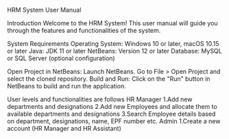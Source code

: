 HRM System User Manual

Introduction
	Welcome to the HRM System! This user manual will guide you through the features and functionalities of the system.

System Requirements
	Operating System: Windows 10 or later, macOS 10.15 or later
	Java: JDK 11 or later
	NetBeans: Version 12 or later 
	Database: MySQL or SQL Server (optional configuration)

Open Project in NetBeans:
	Launch NetBeans.
	Go to File > Open Project and select the cloned repository.
Build and Run:
	Click on the "Run" button in NetBeans to build and run the application.

User levels and functionalities are follows 
HR Manager
	1.Add new departments and designations 
	2.Add new Employees and allocate them to available departments and designations
	3.Search Employee details based on department, designations, name, EPF number etc.
Admin
	1.Create a new account (HR Manager and HR Assistant)
